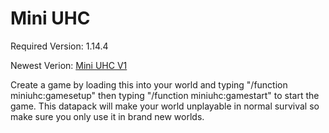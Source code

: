 # Mini UHC
Required Version: 1.14.4

Newest Verion: [Mini UHC V1](https://github.com/WaifuBeforeLaifu/Datapacks/raw/master/Mini%20UHC/Mini%20UHC%20V2.zip)

Create a game by loading this into your world and typing "/function miniuhc:gamesetup" then typing "/function miniuhc:gamestart" to start the game. This datapack will make your world unplayable in normal survival so make sure you only use it in brand new worlds. 
